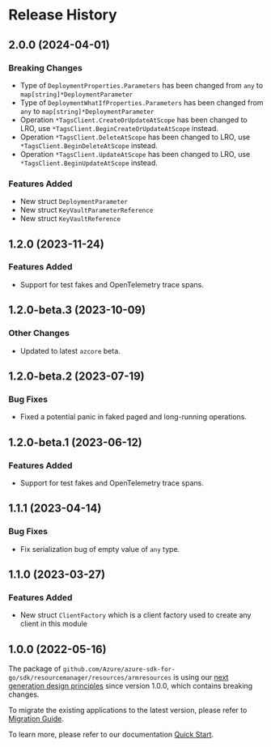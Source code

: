 # Release History

## 2.0.0 (2024-04-01)
### Breaking Changes

- Type of `DeploymentProperties.Parameters` has been changed from `any` to `map[string]*DeploymentParameter`
- Type of `DeploymentWhatIfProperties.Parameters` has been changed from `any` to `map[string]*DeploymentParameter`
- Operation `*TagsClient.CreateOrUpdateAtScope` has been changed to LRO, use `*TagsClient.BeginCreateOrUpdateAtScope` instead.
- Operation `*TagsClient.DeleteAtScope` has been changed to LRO, use `*TagsClient.BeginDeleteAtScope` instead.
- Operation `*TagsClient.UpdateAtScope` has been changed to LRO, use `*TagsClient.BeginUpdateAtScope` instead.

### Features Added

- New struct `DeploymentParameter`
- New struct `KeyVaultParameterReference`
- New struct `KeyVaultReference`


## 1.2.0 (2023-11-24)
### Features Added

- Support for test fakes and OpenTelemetry trace spans.


## 1.2.0-beta.3 (2023-10-09)

### Other Changes

- Updated to latest `azcore` beta.

## 1.2.0-beta.2 (2023-07-19)

### Bug Fixes

- Fixed a potential panic in faked paged and long-running operations.

## 1.2.0-beta.1 (2023-06-12)

### Features Added

- Support for test fakes and OpenTelemetry trace spans.

## 1.1.1 (2023-04-14)
### Bug Fixes

- Fix serialization bug of empty value of `any` type.


## 1.1.0 (2023-03-27)
### Features Added

- New struct `ClientFactory` which is a client factory used to create any client in this module


## 1.0.0 (2022-05-16)

The package of `github.com/Azure/azure-sdk-for-go/sdk/resourcemanager/resources/armresources` is using our [next generation design principles](https://azure.github.io/azure-sdk/general_introduction.html) since version 1.0.0, which contains breaking changes.

To migrate the existing applications to the latest version, please refer to [Migration Guide](https://aka.ms/azsdk/go/mgmt/migration).

To learn more, please refer to our documentation [Quick Start](https://aka.ms/azsdk/go/mgmt).